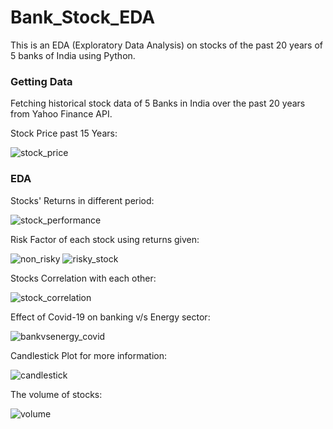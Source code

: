 # Bank_Stock_EDA
This is an EDA (Exploratory Data Analysis) on stocks of the past 20 years of 5 banks of India using Python.

### Getting Data
Fetching historical stock data of 5 Banks in India over the past 20 years from Yahoo Finance API.

Stock Price past 15 Years:

![stock_price](https://github.com/shivamaswal/Bank_Stock_EDA/assets/92840731/c0ffe462-448c-40fb-8f3d-01d4e350d234)

### EDA

Stocks' Returns in different period:

![stock_performance](https://github.com/shivamaswal/Bank_Stock_EDA/assets/92840731/14113e0b-b7cc-4f66-97a5-f7ce8967cbd0)

Risk Factor of each stock using returns given:

![non_risky](https://github.com/shivamaswal/Bank_Stock_EDA/assets/92840731/722bed6b-acdc-4f80-931c-4a3da03bdee5)
![risky_stock](https://github.com/shivamaswal/Bank_Stock_EDA/assets/92840731/01b4b330-6113-41be-8a67-1b2aeb7a142f)

Stocks Correlation with each other:

![stock_correlation](https://github.com/shivamaswal/Bank_Stock_EDA/assets/92840731/8ea09ae6-7e51-4f6f-80e6-56fa5d654c5c)

Effect of Covid-19 on banking v/s Energy sector:

![bankvsenergy_covid](https://github.com/shivamaswal/Bank_Stock_EDA/assets/92840731/da392499-196c-4cad-8ec6-d99b2127b342)

Candlestick Plot for more information:

![candlestick](https://github.com/shivamaswal/Bank_Stock_EDA/assets/92840731/9032d9bb-33f1-45dc-891a-c0eaa759932f)

The volume of stocks:

![volume](https://github.com/shivamaswal/Bank_Stock_EDA/assets/92840731/8acc31c2-d333-4860-a1cf-cb4eb78af4eb)

